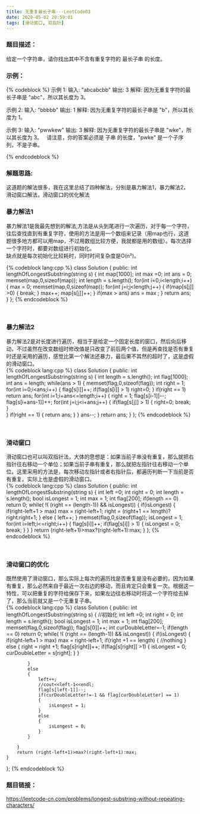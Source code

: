 ```yaml
---
title: 无重复最长子串---LeetCode03
date: 2020-05-02 20:59:01
tags: [滑动窗口, 双指针]
---
```

### 题目描述：  
给定一个字符串，请你找出其中不含有重复字符的 最长子串 的长度。

### 示例：   
{% codeblock %}
示例 1:
    输入: "abcabcbb"
    输出: 3 
    解释: 因为无重复字符的最长子串是 "abc"，所以其长度为 3。

示例 2:
    输入: "bbbbb"
    输出: 1
    解释: 因为无重复字符的最长子串是 "b"，所以其长度为 1。

示例 3:
    输入: "pwwkew"
    输出: 3
    解释: 因为无重复字符的最长子串是 "wke"，所以其长度为 3。
         请注意，你的答案必须是 子串 的长度，"pwke" 是一个子序列，不是子串。

{% endcodeblock %}

<!--more-->

### 解题思路:  
这道题的解法很多，我在这里总结了四种解法，分别是暴力解法1，暴力解法2，滑动窗口解法，滑动窗口的优化解法  

### 暴力解法1
暴力解法1是我最先想到的解法,方法是从头到尾进行一次遍历，对于每一个字符，往后查找直到有重复字符，使用的方法是用一个数组来记录（用map也行，这道题很多地方都可以用map，不过用数组比较方便，我就都是用的数组）。每次选择一个字符时，都要对数组进行初始化。  
缺点就是每次初始化比较耗时，同时时间复杂度是O(n²)。

{% codeblock lang:cpp %}
class Solution {
public:
    int lengthOfLongestSubstring(string s) {
        int map[1000];
        int max =0;
        int ans = 0;
        memset(map,0,sizeof(map));
        int length = s.length();
        for(int i=0;i<length;i++)
        {
            max = 0;
            memset(map,0,sizeof(map));
            for(int j=i;j<length;j++)
            {
                if(map[s[j]] >0)
                {
                    break;
                }
                max++;
                map[s[j]]++;
            }
            if(max > ans)
                ans = max ;
        }
        return  ans;   
    }
};
{% endcodeblock %}

<br/>

### 暴力解法2
暴力解法2是对长度进行遍历，相当于是给定一个固定长度的窗口，然后向后移动，不过虽然在改变数组时修改值是只改变了前后两个值，但是再查找是否有重复时还是采用的遍历，感觉比第一个解法还暴力，最后果不其然的超时了，这是虚假的滑动窗口。  
{% codeblock lang:cpp %}
class Solution {
public:
    int lengthOfLongestSubstring(string s) {
        int length = s.length();
        int flag[1000];
        int ans = length;
        while(ans > 1)
        {
            memset(flag,0,sizeof(flag));
            int right = 1;
            for(int i=0;i<ans;i++)
            {
                flag[s[i]]++;
                if(flag[s[i]] > 1)
                    right=0;
            }
            if(right == 1)
                return ans;
            for(int i=1;i+ans<=length;i++)
            {
                right = 1;
                flag[s[i-1]]--;
                flag[s[i+ans-1]]++;
                for(int j=i;j<i+ans;j++)
                {
                    if(flag[s[j]] > 1)
                    {
                        right=0;
                        break;
                    }                 
                }
                if(right == 1)
                {
                	return ans;
				}
            }
            ans--;
        }
        return ans;
    }
};
{% endcodeblock %}

<br/>

### 滑动窗口
滑动窗口也可以叫双指针法，大体的思想是：如果当前子串没有重复，那么就把右指针往右移动一个单位；如果当前子串有重复，那么就把左指针往右移动一个单位。这里采用的方法是，每次移动左指针或者右指针后，都遍历判断一下当前是否有重复。实际上也是虚假的滑动窗口。  
{% codeblock lang:cpp %}
class Solution {
public:
    int lengthOfLongestSubstring(string s) {
        int left =0;
        int right = 0;
        int length = s.length();
        bool isLongest = 1;
        int max = 1;
        int flag[200];
        if(length == 0)
            return 0;
        while( !( (right == (length-1))  && isLongest))
        {
            if(isLongest)
            {
                if(right-left+1 > max)
                    max = right-left+1;
                right = (right+1 == length)?right:right+1;
            }
            else
            {
                left++;
            }
            memset(flag,0,sizeof(flag));
            isLongest = 1;
            for(int i=left;i<=right;i++)
            {
                flag[s[i]]++;
                if(flag[s[i]] > 1)
                {
                    isLongest = 0;
                    break;
                }
            }
        }
        return (right-left+1)>max?(right-left+1):max;
    }
};
{% endcodeblock %}


<br/>

### 滑动窗口的优化
既然使用了滑动窗口，那么实际上每次的遍历找是否重复是没有必要的，因为如果有重复，那么必然来自于最近一次右边的移动，而且肯定只会重复一次。根据这一特性，可以把重复的字符给保存下来，如果左边往右移动时将这一个字符给去掉了，那么当前就又是一个无重复子串。  
{% codeblock  lang:cpp %}
class Solution {
public:
    int lengthOfLongestSubstring(string s) {
        //初始化
        int left =0;
        int right = 0;
        int length = s.length();
        bool isLongest = 1;
        int max = 1;
        int flag[200];
        memset(flag,0,sizeof(flag));
        flag[s[0]]++;
        int curDoubleLetter=-1;
        if(length == 0)
            return 0;
        while( !( (right == (length-1))  && isLongest))
        {
            if(isLongest)
            {
                if(right-left+1 > max)
                    max = right-left+1;
                if(right +1 == length)
                {
                    //nothing
                }
                else
                {
                    right = right +1;
                    flag[s[right]]++;
                    if(flag[s[right]] >1)
                    {
                        isLongest = 0;
                        curDoubleLetter = s[right];
                    }
                }

            }
            else
            {
                left++;
                //cout<<left-1<<endl;
                flag[s[left-1]]--;
                if(curDoubleLetter!=-1 && flag[curDoubleLetter] == 1)
                {
                    isLongest = 1;
                }
                else
                {
                    isLongest = 0;
                }
            }
           
        }
        return (right-left+1)>max?(right-left+1):max;
    }
};
{% endcodeblock %}


### 题目链接：  
https://leetcode-cn.com/problems/longest-substring-without-repeating-characters/